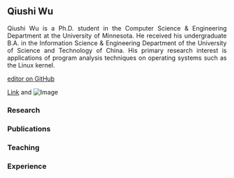 
## Qiushi Wu

<p style="text-align:justify";>Qiushi Wu is a Ph.D. student in the Computer Science & Engineering Department at the University of Minnesota. He received his undergraduate B.A. in the Information Science & Engineering Department of the University of Science and Technology of China. His primary research interest is applications of program analysis techniques on operating systems such as the Linux kernel.</p>

[editor on GitHub](https://github.com/QiushiWu/QiushiWu.github.io/edit/main/README.md)

[Link](url) and ![Image](src)

### Research
### Publications
### Teaching
### Experience

